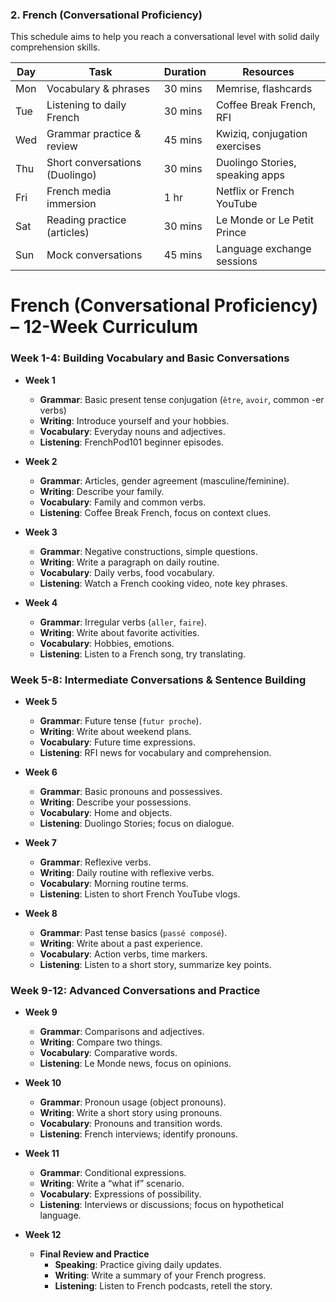 ### 2. French (Conversational Proficiency)
This schedule aims to help you reach a conversational level with solid daily comprehension skills.
 
| Day | Task | Duration | Resources |
|-----|-----------------------|-------|----------------- | 
| Mon | Vocabulary & phrases  | 30 mins | Memrise, flashcards |
| Tue | Listening to daily French | 30 mins | Coffee Break French, RFI |
| Wed | Grammar practice & review | 45 mins | Kwiziq, conjugation exercises |
| Thu | Short conversations (Duolingo) | 30 mins | Duolingo Stories, speaking apps |
| Fri | French media immersion | 1 hr | Netflix or French YouTube |
| Sat | Reading practice (articles) | 30 mins | Le Monde or Le Petit Prince |
| Sun	| Mock conversations | 45 mins  | Language exchange sessions |


# French (Conversational Proficiency) – 12-Week Curriculum

### Week 1-4: Building Vocabulary and Basic Conversations

- **Week 1**  
  - **Grammar**: Basic present tense conjugation (`être`, `avoir`, common -er verbs)
  - **Writing**: Introduce yourself and your hobbies.
  - **Vocabulary**: Everyday nouns and adjectives.
  - **Listening**: FrenchPod101 beginner episodes.

- **Week 2**  
  - **Grammar**: Articles, gender agreement (masculine/feminine).
  - **Writing**: Describe your family.
  - **Vocabulary**: Family and common verbs.
  - **Listening**: Coffee Break French, focus on context clues.

- **Week 3**  
  - **Grammar**: Negative constructions, simple questions.
  - **Writing**: Write a paragraph on daily routine.
  - **Vocabulary**: Daily verbs, food vocabulary.
  - **Listening**: Watch a French cooking video, note key phrases.

- **Week 4**  
  - **Grammar**: Irregular verbs (`aller`, `faire`).
  - **Writing**: Write about favorite activities.
  - **Vocabulary**: Hobbies, emotions.
  - **Listening**: Listen to a French song, try translating.

### Week 5-8: Intermediate Conversations & Sentence Building

- **Week 5**  
  - **Grammar**: Future tense (`futur proche`).
  - **Writing**: Write about weekend plans.
  - **Vocabulary**: Future time expressions.
  - **Listening**: RFI news for vocabulary and comprehension.

- **Week 6**  
  - **Grammar**: Basic pronouns and possessives.
  - **Writing**: Describe your possessions.
  - **Vocabulary**: Home and objects.
  - **Listening**: Duolingo Stories; focus on dialogue.

- **Week 7**  
  - **Grammar**: Reflexive verbs.
  - **Writing**: Daily routine with reflexive verbs.
  - **Vocabulary**: Morning routine terms.
  - **Listening**: Listen to short French YouTube vlogs.

- **Week 8**  
  - **Grammar**: Past tense basics (`passé composé`).
  - **Writing**: Write about a past experience.
  - **Vocabulary**: Action verbs, time markers.
  - **Listening**: Listen to a short story, summarize key points.

### Week 9-12: Advanced Conversations and Practice

- **Week 9**  
  - **Grammar**: Comparisons and adjectives.
  - **Writing**: Compare two things.
  - **Vocabulary**: Comparative words.
  - **Listening**: Le Monde news, focus on opinions.

- **Week 10**  
  - **Grammar**: Pronoun usage (object pronouns).
  - **Writing**: Write a short story using pronouns.
  - **Vocabulary**: Pronouns and transition words.
  - **Listening**: French interviews; identify pronouns.

- **Week 11**  
  - **Grammar**: Conditional expressions.
  - **Writing**: Write a “what if” scenario.
  - **Vocabulary**: Expressions of possibility.
  - **Listening**: Interviews or discussions; focus on hypothetical language.

- **Week 12**  
  - **Final Review and Practice**
    - **Speaking**: Practice giving daily updates.
    - **Writing**: Write a summary of your French progress.
    - **Listening**: Listen to French podcasts, retell the story.
